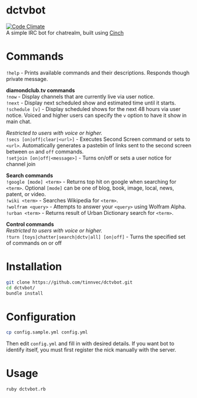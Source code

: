 # dctvbot
[![Code Climate](https://codeclimate.com/github/tinnvec/dctvbot/badges/gpa.svg)](https://codeclimate.com/github/tinnvec/dctvbot)  
A simple IRC bot for chatrealm, built using [Cinch](https://github.com/cinchrb/cinch)  

# Commands
`!help` - Prints available commands and their descriptions. Responds though private message.  

**diamondclub.tv commands**  
`!now` - Display channels that are currently live via user notice.  
`!next` - Display next scheduled show and estimated time until it starts.  
`!schedule [v]` - Display scheduled shows for the next 48 hours via user notice. Voiced and higher users can specify the `v` option to have it show in main chat.  

_Restricted to users with voice or higher._  
`!secs [on|off|clear|<url>]` - Executes Second Screen command or sets to `<url>`. Automatically generates a pastebin of links sent to the second screen between `on` and `off` commands.  
`!setjoin [on|off|<message>]` - Turns on/off or sets a user notice for channel join  

**Search commands**  
`!google [mode] <term>` - Returns top hit on google when searching for `<term>`. Optional `[mode]` can be one of blog, book, image, local, news, patent, or video.  
`!wiki <term>` - Searches Wikipedia for `<term>`.  
`!wolfram <query>` - Attempts to answer your `<query>` using Wolfram Alpha.  
`!urban <term>` - Returns result of Urban Dictionary search for `<term>`.  

**Control commands**  
_Restricted to users with voice or higher._  
`!turn [toys|chatter|search|dctv|all] [on|off]` - Turns the specified set of commands on or off  

# Installation
```bash
git clone https://github.com/tinnvec/dctvbot.git
cd dctvbot/
bundle install
```

# Configuration
```bash
cp config.sample.yml config.yml
```
Then edit `config.yml` and fill in with desired details. If you want bot to identify itself, you must first register the nick manually with the server.  

# Usage
```bash
ruby dctvbot.rb
```
